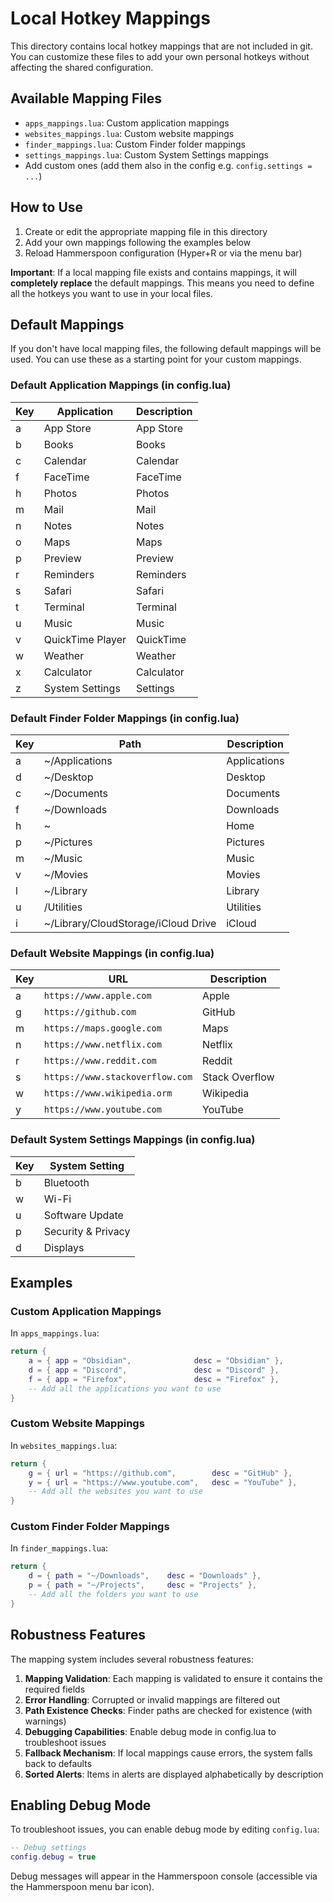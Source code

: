 # Local Hotkey Mappings

This directory contains local hotkey mappings that are not included in git. You can customize these files to add your own personal hotkeys without affecting the shared configuration.

## Available Mapping Files

- `apps_mappings.lua`: Custom application mappings
- `websites_mappings.lua`: Custom website mappings
- `finder_mappings.lua`: Custom Finder folder mappings
- `settings_mappings.lua`: Custom System Settings mappings
- Add custom ones (add them also in the config e.g. `config.settings = ...`)

## How to Use

1. Create or edit the appropriate mapping file in this directory
2. Add your own mappings following the examples below
3. Reload Hammerspoon configuration (Hyper+R or via the menu bar)

**Important**: If a local mapping file exists and contains mappings, it will **completely replace** the default mappings. This means you need to define all the hotkeys you want to use in your local files.

## Default Mappings

If you don't have local mapping files, the following default mappings will be used. You can use these as a starting point for your custom mappings.

### Default Application Mappings (in config.lua)

| Key | Application | Description |
|-----|-------------|-------------|
| a   | App Store   | App Store   |
| b   | Books       | Books       |
| c   | Calendar    | Calendar    |
| f   | FaceTime    | FaceTime    |
| h   | Photos      | Photos      |
| m   | Mail        | Mail        |
| n   | Notes       | Notes       |
| o   | Maps        | Maps        |
| p   | Preview     | Preview     |
| r   | Reminders   | Reminders   |
| s   | Safari      | Safari      |
| t   | Terminal    | Terminal    |
| u   | Music       | Music       |
| v   | QuickTime Player | QuickTime |
| w   | Weather     | Weather     |
| x   | Calculator  | Calculator  |
| z   | System Settings | Settings |

### Default Finder Folder Mappings (in config.lua)

| Key | Path | Description |
|-----|------|-------------|
| a   | ~/Applications | Applications |
| d   | ~/Desktop | Desktop |
| c   | ~/Documents | Documents |
| f   | ~/Downloads | Downloads |
| h   | ~ | Home |
| p   | ~/Pictures | Pictures |
| m   | ~/Music | Music |
| v   | ~/Movies | Movies |
| l   | ~/Library | Library |
| u   | /Utilities | Utilities |
| i   | ~/Library/CloudStorage/iCloud Drive | iCloud |

### Default Website Mappings (in config.lua)

| Key | URL | Description |
|-----|-----|-------------|
| a   | `https://www.apple.com` | Apple |
| g   | `https://github.com` | GitHub |
| m   | `https://maps.google.com` | Maps |
| n   | `https://www.netflix.com` | Netflix |
| r   | `https://www.reddit.com` | Reddit |
| s   | `https://www.stackoverflow.com` | Stack Overflow |
| w   | `https://www.wikipedia.orm` | Wikipedia |
| y   | `https://www.youtube.com` | YouTube |

### Default System Settings Mappings (in config.lua)

| Key | System Setting |
|-----|----------------|
| b | Bluetooth |
| w | Wi-Fi |
| u | Software Update |
| p | Security & Privacy |
| d | Displays |

## Examples

### Custom Application Mappings

In `apps_mappings.lua`:

```lua
return {
    a = { app = "Obsidian",              desc = "Obsidian" },
    d = { app = "Discord",               desc = "Discord" },
    f = { app = "Firefox",               desc = "Firefox" },
    -- Add all the applications you want to use
}
```

### Custom Website Mappings

In `websites_mappings.lua`:

```lua
return {
    g = { url = "https://github.com",        desc = "GitHub" },
    y = { url = "https://www.youtube.com",   desc = "YouTube" },
    -- Add all the websites you want to use
}
```

### Custom Finder Folder Mappings

In `finder_mappings.lua`:

```lua
return {
    d = { path = "~/Downloads",    desc = "Downloads" },
    p = { path = "~/Projects",     desc = "Projects" },
    -- Add all the folders you want to use
}
```

## Robustness Features

The mapping system includes several robustness features:

1. **Mapping Validation**: Each mapping is validated to ensure it contains the required fields
2. **Error Handling**: Corrupted or invalid mappings are filtered out
3. **Path Existence Checks**: Finder paths are checked for existence (with warnings)
4. **Debugging Capabilities**: Enable debug mode in config.lua to troubleshoot issues
5. **Fallback Mechanism**: If local mappings cause errors, the system falls back to defaults
6. **Sorted Alerts**: Items in alerts are displayed alphabetically by description

## Enabling Debug Mode

To troubleshoot issues, you can enable debug mode by editing `config.lua`:

```lua
-- Debug settings
config.debug = true
```

Debug messages will appear in the Hammerspoon console (accessible via the Hammerspoon menu bar icon).
